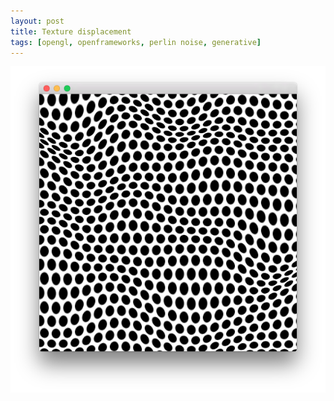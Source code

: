 ```yaml
---
layout: post
title: Texture displacement
tags: [opengl, openframeworks, perlin noise, generative]
---
```

![Texture displacement](/content/texture.png)